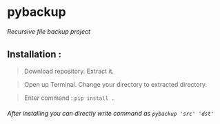 # pybackup
###### Recursive file backup project

## Installation :
> Download repository. Extract it.

> Open up Terminal. Change your directory to extracted directory.

> Enter command :
```pip install .```

###### After installing you can directly write command as ```pybackup 'src' 'dst'```
